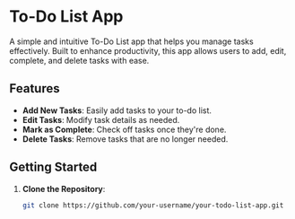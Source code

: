 # To-Do List App

A simple and intuitive To-Do List app that helps you manage tasks effectively. Built to enhance productivity, this app allows users to add, edit, complete, and delete tasks with ease.

## Features
- **Add New Tasks**: Easily add tasks to your to-do list.
- **Edit Tasks**: Modify task details as needed.
- **Mark as Complete**: Check off tasks once they're done.
- **Delete Tasks**: Remove tasks that are no longer needed.


## Getting Started

1. **Clone the Repository**:
   ```bash
   git clone https://github.com/your-username/your-todo-list-app.git


